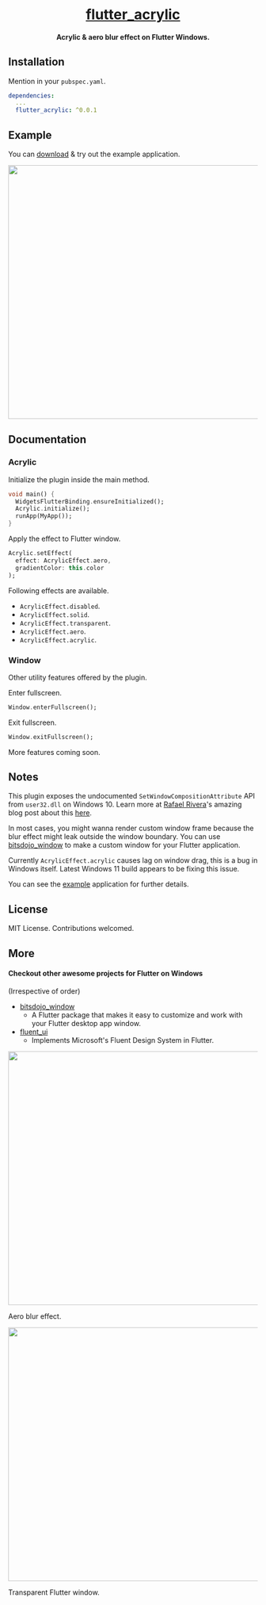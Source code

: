 <h1 align="center"><a href="https://github.com/alexmercerind/flutter_acrylic">flutter_acrylic</a></h1>
<h4 align="center">Acrylic & aero blur effect on Flutter Windows.</h4>


## Installation

Mention in your `pubspec.yaml`.
```yaml
dependencies:
  ...
  flutter_acrylic: ^0.0.1
```

## Example

You can [download](https://github.com/alexmercerind/flutter_acrylic/releases/download/v0.0.1/flutter_acrylic_example.zip) & try out the example application.

<img src='https://github.com/alexmercerind/flutter_acrylic/blob/assets/acrylic.jpg' height='512'></img>

## Documentation

### Acrylic

Initialize the plugin inside the main method.

```dart
void main() {
  WidgetsFlutterBinding.ensureInitialized();
  Acrylic.initialize();
  runApp(MyApp());
}
```

Apply the effect to Flutter window.

```dart
Acrylic.setEffect(
  effect: AcrylicEffect.aero,
  gradientColor: this.color
);
```

Following effects are available.
- `AcrylicEffect.disabled`.
- `AcrylicEffect.solid`.
- `AcrylicEffect.transparent`.
- `AcrylicEffect.aero`.
- `AcrylicEffect.acrylic`.

### Window

Other utility features offered by the plugin.

Enter fullscreen.

```dart
Window.enterFullscreen();
```

Exit fullscreen.

```dart
Window.exitFullscreen();
```

More features coming soon.

## Notes

This plugin exposes the undocumented `SetWindowCompositionAttribute` API from `user32.dll` on Windows 10.
Learn more at [Rafael Rivera](https://github.com/riverar)'s amazing blog post about this [here](https://withinrafael.com/2015/07/08/adding-the-aero-glass-blur-to-your-windows-10-apps).

In most cases, you might wanna render custom window frame because the blur effect might leak outside the window boundary.
You can use [bitsdojo_window](https://github.com/bitsdojo/bitsdojo_window) to make a custom window for your Flutter application.

Currently `AcrylicEffect.acrylic` causes lag on window drag, this is a bug in Windows itself. Latest Windows 11 build appears to be fixing this issue.

You can see the [example](https://github.com/alexmercerind/flutter_acrylic/blob/master/example/lib/main.dart) application for further details.

## License

MIT License. Contributions welcomed. 

## More

#### Checkout other awesome projects for Flutter on Windows
(Irrespective of order)
- [bitsdojo_window](https://github.com/bitsdojo/bitsdojo_window)
  - A Flutter package that makes it easy to customize and work with your Flutter desktop app window.
- [fluent_ui](https://github.com/bdlukaa/fluent_ui)
  - Implements Microsoft's Fluent Design System in Flutter.

<img src='https://github.com/alexmercerind/flutter_acrylic/blob/assets/aero.jpg' height='512'></img>

Aero blur effect.

<img src='https://github.com/alexmercerind/flutter_acrylic/blob/assets/transparent.jpg' height='512'></img>

Transparent Flutter window.
